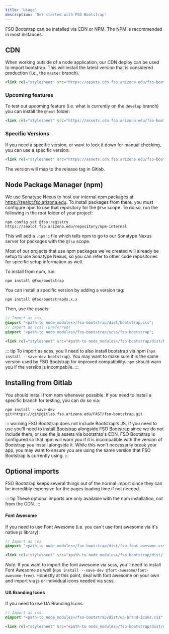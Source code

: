 ```yaml
---
title: 'Usage'
description: 'Get started with FSO Bootstrap'
---
```


FSO Bootstrap can be installed via CDN or NPM. The NPM is recommended in most instances.

## CDN

When working outside of a node application, our CDN deploy can be used to import bootstrap. This will install the latest version that is considered production (i.e., the `master` branch).
```html
<link rel="stylesheet" src="https://assets.cdn.fso.arizona.edu/fso-bootstrap/bootstrap.css">
```
### Upcoming features
To test out upcoming feature (i.e. what is currently on the `develop` branch) you can install the `@next` folder:
```html
<link rel="stylesheet" src="https://assets.cdn.fso.arizona.edu/fso-bootstrap/@next/bootstrap.css">
```
### Specific Versions
If you need a specific version, or want to lock it down for manual checking, you can use a specific version:
```html
<link rel="stylesheet" src="https://assets.cdn.fso.arizona.edu/fso-bootstrap/x.x.x/bootstrap.css">
```

The version will map to the release tag in Gitlab.

## Node Package Manager (npm)
We use Sonatype Nexus to host our internal npm packages at https://zealot.fso.arizona.edu. To install packages from there, you must configure npm to use that repository for the `@fso` scope. To do so, run the following in the root folder of your project:
```shell
npm config set @fso:registry https://zealot.fso.arizona.edu/repository/npm-internal
```
This will add a `.npmrc` file which tells npm to go to our Sonatype Nexus server for packages with the `@fso` scope.

Most of our projects that use npm packages we've created will already be setup to use Sonatype Nexus, so you can refer to other code repositories for specific setup information as well.

To install from npm, run:
```shell
npm install @fso/bootstrap
```

You can install a specific version by adding a version tag:
```shell
npm install @fso/bootstrap@x.x.x
```

Then, use the assets:

```scss
// Import as css
@import "<path-to node_modules>/fso-bootstrap/dist/bootstrap.css";
// Import as scss (preferred)
@import "<path-to node_modules>/fso-bootstrap/scss/fso-bootstrap";
```

```html
<link rel="stylesheet" src="<path-to node_modules>/fso-bootstrap/dist/bootstrap.min.css">
```

::: tip
To import as scss, you'll need to also install bootstrap via npm (`npm install --save-dev bootstrap`). You may want to make sure it is the same version used by FSO Bootstrap for improved compatibility. `npm` should warn you if the version is incompabile.
:::

## Installing from Gitlab
You should install from npm whenever possible. If you need to install a specific branch for testing, you can do so via:
```shell
npm install --save-dev git+https://git@gitlab.fso.arizona.edu/FAST/fso-bootstrap.git
```

::: warning
FSO Bootstrap does not include Bootstrap's JS. If you need to use you'll need to [install Bootstrap](https://getbootstrap.com/docs/4.3/getting-started/download/#npm) alongside FSO Bootstrap since we do not include them, or use the js assets via bootstrap's CDN. FSO Bootstrap is configured so that npm will warn you if it is incompatible with the version of Bootstrap you install alongside it. While this won't necessarily break your app, you may want to ensure you are using the same version that FSO Bootstrap is currently using.
:::

## Optional imports

FSO Bootstrap keeps several things out of the normal import since they can be incredibly expensive for the pages loading time if not needed.

::: tip
These optional imports are only available with the npm installation, _not_ from the CDN.
:::

#### Font Awesome

If you need to use Font Awesome (i.e. you can't use font awesome via it's native js library):

```scss
// Import as css
@import "<path-to node_modules>/fso-bootstrap/dist/fso-font-awesome.css";
```

```html
<link rel="stylesheet" src="<path-to node_modules>/fso-bootstrap/dist/fso-font-awesome.min.css">
```

*Note:* If you want to import the font awesome via scss, you'll need to install Font Awesome as well (`npm install --save-dev @fort-awesome/font-awesome-free`). Honestly at this point, deal with font awesome on your own and import via js or individual icons needed via scss.

#### UA Branding Icons

If you need to use UA Branding Icons:

```scss
// Import as css
@import "<path-to node_modules>/fso-bootstrap/dist/ua-brand-icons.css";
```

```html
<link rel="stylesheet" src="<path-to node_modules>/fso-bootstrap/dist/ua-brand-icons.min.css">
```
